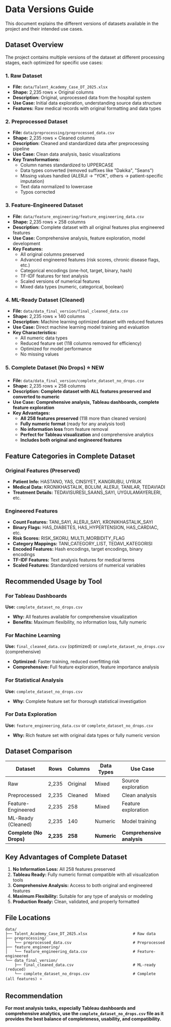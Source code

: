 # Data Versions Guide

This document explains the different versions of datasets available in the project and their intended use cases.

## Dataset Overview

The project contains multiple versions of the dataset at different processing stages, each optimized for specific use cases:

### 1. **Raw Dataset**
- **File:** `data/Talent_Academy_Case_DT_2025.xlsx`
- **Shape:** 2,235 rows × Original columns
- **Description:** Original, unprocessed data from the hospital system
- **Use Case:** Initial data exploration, understanding source data structure
- **Features:** Raw medical records with original formatting and data types

### 2. **Preprocessed Dataset**
- **File:** `data/preprocessing/preprocessed_data.csv`
- **Shape:** 2,235 rows × Cleaned columns
- **Description:** Cleaned and standardized data after preprocessing pipeline
- **Use Case:** Clean data analysis, basic visualizations
- **Key Transformations:**
  - Column names standardized to UPPERCASE
  - Data types converted (removed suffixes like "Dakika", "Seans")
  - Missing values handled (ALERJI → "YOK", others → patient-specific imputation)
  - Text data normalized to lowercase
  - Typos corrected

### 3. **Feature-Engineered Dataset**
- **File:** `data/feature_engineering/feature_engineering_data.csv`
- **Shape:** 2,235 rows × 258 columns
- **Description:** Complete dataset with all original features plus engineered features
- **Use Case:** Comprehensive analysis, feature exploration, model development
- **Key Features:**
  - All original columns preserved
  - Advanced engineered features (risk scores, chronic disease flags, etc.)
  - Categorical encodings (one-hot, target, binary, hash)
  - TF-IDF features for text analysis
  - Scaled versions of numerical features
  - Mixed data types (numeric, categorical, boolean)

### 4. **ML-Ready Dataset (Cleaned)**
- **File:** `data/data_final_version/final_cleaned_data.csv`
- **Shape:** 2,235 rows × 140 columns
- **Description:** Machine learning optimized dataset with reduced features
- **Use Case:** Direct machine learning model training and evaluation
- **Key Characteristics:**
  - All numeric data types
  - Reduced feature set (118 columns removed for efficiency)
  - Optimized for model performance
  - No missing values

### 5. **Complete Dataset (No Drops)** ⭐ **NEW**
- **File:** `data/data_final_version/complete_dataset_no_drops.csv`
- **Shape:** 2,235 rows × 258 columns
- **Description:** **Complete dataset with ALL features preserved and converted to numeric**
- **Use Case:** **Comprehensive analysis, Tableau dashboards, complete feature exploration**
- **Key Advantages:**
  - **All 258 features preserved** (118 more than cleaned version)
  - **Fully numeric format** (ready for any analysis tool)
  - **No information loss** from feature removal
  - **Perfect for Tableau visualization** and comprehensive analytics
  - **Includes both original and engineered features**

## Feature Categories in Complete Dataset

### Original Features (Preserved)
- **Patient Info:** HASTANO, YAS, CINSIYET, KANGRUBU, UYRUK
- **Medical Data:** KRONIKHASTALIK, BOLUM, ALERJI, TANILAR, TEDAVIADI
- **Treatment Details:** TEDAVISURESI_SAANS_SAYI, UYGULAMAYERLERI, etc.

### Engineered Features
- **Count Features:** TANI_SAYI, ALERJI_SAYI, KRONIKHASTALIK_SAYI
- **Binary Flags:** HAS_DIABETES, HAS_HYPERTENSION, HAS_CARDIAC, etc.
- **Risk Scores:** RISK_SKORU, MULTI_MORBIDITY_FLAG
- **Category Mappings:** TANI_CATEGORY_LIST, TEDAVI_KATEGORISI
- **Encoded Features:** Hash encodings, target encodings, binary encodings
- **TF-IDF Features:** Text analysis features for medical terms
- **Scaled Features:** Standardized versions of numerical variables

## Recommended Usage by Tool

### For Tableau Dashboards
**Use:** `complete_dataset_no_drops.csv`
- **Why:** All features available for comprehensive visualization
- **Benefits:** Maximum flexibility, no information loss, fully numeric

### For Machine Learning
**Use:** `final_cleaned_data.csv` (optimized) or `complete_dataset_no_drops.csv` (comprehensive)
- **Optimized:** Faster training, reduced overfitting risk
- **Comprehensive:** Full feature exploration, feature importance analysis

### For Statistical Analysis
**Use:** `complete_dataset_no_drops.csv`
- **Why:** Complete feature set for thorough statistical investigation

### For Data Exploration
**Use:** `feature_engineering_data.csv` or `complete_dataset_no_drops.csv`
- **Why:** Rich feature set with original data types or fully numeric version

## Dataset Comparison

| Dataset | Rows | Columns | Data Types | Use Case |
|---------|------|---------|------------|----------|
| Raw | 2,235 | Original | Mixed | Source exploration |
| Preprocessed | 2,235 | Cleaned | Mixed | Clean analysis |
| Feature-Engineered | 2,235 | 258 | Mixed | Feature exploration |
| ML-Ready (Cleaned) | 2,235 | 140 | Numeric | Model training |
| **Complete (No Drops)** | **2,235** | **258** | **Numeric** | **Comprehensive analysis** |

## Key Advantages of Complete Dataset

1. **No Information Loss:** All 258 features preserved
2. **Tableau Ready:** Fully numeric format compatible with all visualization tools
3. **Comprehensive Analysis:** Access to both original and engineered features
4. **Maximum Flexibility:** Suitable for any type of analysis or modeling
5. **Production Ready:** Clean, validated, and properly formatted

## File Locations

```
data/
├── Talent_Academy_Case_DT_2025.xlsx                    # Raw data
├── preprocessing/
│   └── preprocessed_data.csv                           # Preprocessed
├── feature_engineering/
│   └── feature_engineering_data.csv                    # Feature-engineered
└── data_final_version/
    ├── final_cleaned_data.csv                          # ML-ready (reduced)
    └── complete_dataset_no_drops.csv                   # Complete (all features) ⭐
```

## Recommendation

**For most analysis tasks, especially Tableau dashboards and comprehensive analytics, use the `complete_dataset_no_drops.csv` file as it provides the best balance of completeness, usability, and compatibility.**



